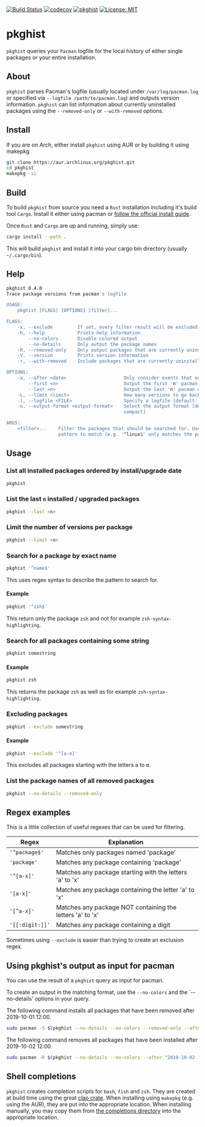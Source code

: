[![Build Status](https://travis-ci.org/herzrasen/pkghist.svg?branch=master)](https://travis-ci.org/herzrasen/pkghist)
[![codecov](https://codecov.io/gh/herzrasen/pkghist/branch/master/graph/badge.svg)](https://codecov.io/gh/herzrasen/pkghist)
[![pkghist](https://img.shields.io/aur/version/pkghist.svg?label=pkghist)](https://aur.archlinux.org/packages/pkghist/)
[![License: MIT](https://img.shields.io/badge/License-MIT-blue.svg)](https://github.com/herzrasen/pkghist/blob/master/LICENSE)

# pkghist
`pkghist` queries your `Pacman` logfile for the local history of either single packages or your entire installation.

## About
`pkghist` parses Pacman's logfile (usually located under `/var/log/pacman.log` or specified via `--logfile /path/to/pacman.log`) and outputs version information. 
`pkghist` can list information about currently uninstalled packages using the `--removed-only` or `--with-removed` options. 

## Install
If you are on Arch, either install `pkghist` using AUR or by building it using makepkg

```bash
git clone https://aur.archlinux.org/pkghist.git
cd pkghist
makepkg -si
```
## Build
To build `pkghist` from source you need a `Rust` installation including it's build tool `Cargo`. 
Install it either using pacman or [follow the official install guide](https://www.rust-lang.org/tools/install).

Once `Rust` and `Cargo` are up and running, simply use:
```bash
cargo install --path .
```

This will build `pkghist` and install it into your cargo bin directory (usually `~/.cargo/bin`).

## Help
```bash
pkghist 0.4.0
Trace package versions from pacman's logfile

USAGE:
    pkghist [FLAGS] [OPTIONS] [filter]...

FLAGS:
    -x, --exclude         If set, every filter result will be excluded.
    -h, --help            Prints help information
        --no-colors       Disable colored output
        --no-details      Only output the package names
    -R, --removed-only    Only output packages that are currently uninstalled
    -V, --version         Prints version information
    -r, --with-removed    Include packages that are currently uninstalled

OPTIONS:
    -a, --after <date>                     Only consider events that occurred after 'date' [Format: "YYYY-MM-DD HH:MM"]
        --first <n>                        Output the first 'n' pacman events
        --last <n>                         Output the last 'n' pacman events
    -L, --limit <limit>                    How many versions to go back in report. [limit > 0]
    -l, --logfile <FILE>                   Specify a logfile [default: /var/log/pacman.log]
    -o, --output-format <output-format>    Select the output format [default: plain]  [possible values: json, plain,
                                           compact]

ARGS:
    <filter>...    Filter the packages that should be searched for. Use regular expressions to specify the exact
                   pattern to match (e.g. '^linux$' only matches the package 'linux')
```

## Usage
### List all installed packages ordered by install/upgrade date
```bash
pkghist 
```

### List the last `n` installed / upgraded packages
```bash
pkghist --last <n>
```

### Limit the number of versions per package
```bash
pkghist --limit <n>
```

### Search for a package by exact name
```bash
pkghist '^name$'
```

This uses regex syntax to describe the pattern to search for.

#### Example
```bash
pkghist '^zsh$'
```
This return only the package `zsh` and not for example `zsh-syntax-highlighting`.

### Search for all packages containing some string
```bash
pkghist somestring
```

#### Example
```bash
pkghist zsh
```
This returns the package `zsh` as well as for example `zsh-syntax-highlighting`.

### Excluding packages
```bash
pkghist --exclude somestring
```

#### Example
```bash
pkghist --exclude '^[a-e]'
```
This excludes all packages starting with the letters a to e.

### List the package names of all removed packages
```bash
pkghist --no-details --removed-only
```

## Regex examples
This is a little collection of useful regexes that can be used for filtering.

| Regex          | Explanation                                              |
|----------------|----------------------------------------------------------|
| `'^package$'`  | Matches only packages named 'package'                    |
| `'package'`    | Matches any package containing 'package'                 |  
| `'^[a-x]'`     | Matches any package starting with the letters 'a' to 'x' |
| `'[a-x]'`      | Matches any package containing the letter 'a' to 'x'     |
| `'[^a-x]'`     | Matches any package NOT containing the letters 'a' to 'x'| 
| `'[[:digit:]]'`| Matches any package containing a digit                   |

Sometimes using `--exclude` is easier than trying to create an exclusion regex. 

## Using pkghist's output as input for pacman
You can use the result of a `pkghist` query as input for pacman.

To create an output in the matching format, use the `--no-colors` and the `--no-details' options in your query. 

The following command installs all packages that have been removed after 2019-10-01 12:00. 
```bash
sudo pacman -S $(pkghist --no-details --no-colors --removed-only --after "2019-10-01 12:00")                                             
```

The following command removes all packages that have been installed after 2019-10-02 12:00. 
```bash
sudo pacman -R $(pkghist --no-details --no-colors --after "2019-10-02 12:00")                                                            
```

## Shell completions
`pkghist` creates completion scripts for `bash`, `fish` and `zsh`.
They are created at build time using the great [clap crate](https://github.com/clap-rs/clap). 
When installing using `makepkg` (e.g. using the AUR), they are put into the appropriate location.
When installing manually, you may copy them from [the completions directory](./completions) into the appropriate location.